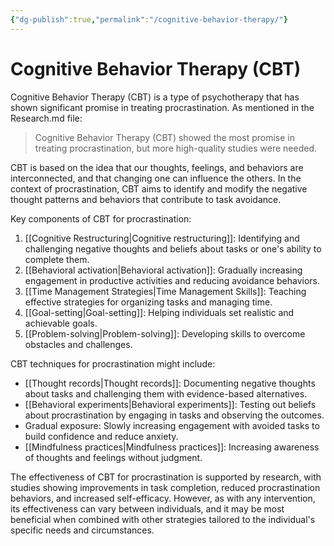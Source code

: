 ```yaml
---
{"dg-publish":true,"permalink":"/cognitive-behavior-therapy/"}
---
```


# Cognitive Behavior Therapy (CBT)

Cognitive Behavior Therapy (CBT) is a type of psychotherapy that has shown significant promise in treating procrastination. As mentioned in the Research.md file:

> Cognitive Behavior Therapy (CBT) showed the most promise in treating procrastination, but more high-quality studies were needed.

CBT is based on the idea that our thoughts, feelings, and behaviors are interconnected, and that changing one can influence the others. In the context of procrastination, CBT aims to identify and modify the negative thought patterns and behaviors that contribute to task avoidance.

Key components of CBT for procrastination:

1. [[Cognitive Restructuring\|Cognitive restructuring]]: Identifying and challenging negative thoughts and beliefs about tasks or one's ability to complete them.
2. [[Behavioral activation\|Behavioral activation]]: Gradually increasing engagement in productive activities and reducing avoidance behaviors.
3. [[Time Management Strategies\|Time Management Skills]]: Teaching effective strategies for organizing tasks and managing time.
4. [[Goal-setting\|Goal-setting]]: Helping individuals set realistic and achievable goals.
5. [[Problem-solving\|Problem-solving]]: Developing skills to overcome obstacles and challenges.

CBT techniques for procrastination might include:

- [[Thought records\|Thought records]]: Documenting negative thoughts about tasks and challenging them with evidence-based alternatives.
- [[Behavioral experiments\|Behavioral experiments]]: Testing out beliefs about procrastination by engaging in tasks and observing the outcomes.
- Gradual exposure: Slowly increasing engagement with avoided tasks to build confidence and reduce anxiety.
- [[Mindfulness practices\|Mindfulness practices]]: Increasing awareness of thoughts and feelings without judgment.

The effectiveness of CBT for procrastination is supported by research, with studies showing improvements in task completion, reduced procrastination behaviors, and increased self-efficacy. However, as with any intervention, its effectiveness can vary between individuals, and it may be most beneficial when combined with other strategies tailored to the individual's specific needs and circumstances.
